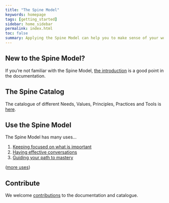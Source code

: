 ```yaml
---
title: "The Spine Model"
keywords: homepage
tags: [getting_started]
sidebar: home_sidebar
permalink: index.html
toc: false
summary: Applying the Spine Model can help you to make sense of your work environment, improve collaboration and help your organisation to be more agile.
---
```


<h2>New to the Spine Model?</h2>
<p>If you’re not familiar with the Spine Model, <a href="documentation.html">the introduction</a> is a good point in the documentation.</p>

<h2>The Spine Catalog</h2>
<p>The catalogue of different Needs, Values, Principles, Practices and Tools is <a href="catalogue.html">here</a>.</p>

<h2>Use the Spine Model</h2>

<p>The Spine Model has many uses…</p>

<ol>
  <li><a href="/usage/keepfocusedonneed">Keeping focused on what is important</a></li>
  <li><a href="/usage/effectiveconversations">Having effective conversations</a></li>
  <li><a href="/usage/guideyourpathtomasteringskills">Guiding your path to mastery</a></li>
</ol>

<p>(<a href="/uses">more uses</a>)</p>

<h2>Contribute</h2>

<p>We welcome <a href="contribution.html">contributions</a> to the documentation and catalogue.</p>